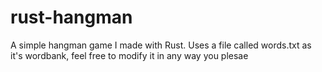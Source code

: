 # rust-hangman

A simple hangman game I made with Rust. Uses a file called words.txt as it's wordbank, feel free to modify it in any way you plesae
